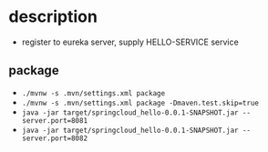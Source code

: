 # description
* register to eureka server, supply HELLO-SERVICE service

## package
* `./mvnw -s .mvn/settings.xml package`
* `./mvnw -s .mvn/settings.xml package -Dmaven.test.skip=true`
* `java -jar target/springcloud_hello-0.0.1-SNAPSHOT.jar --server.port=8081`
* `java -jar target/springcloud_hello-0.0.1-SNAPSHOT.jar --server.port=8082`
